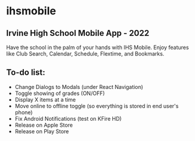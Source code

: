 # ihsmobile

## Irvine High School Mobile App - 2022
Have the school in the palm of your hands with IHS Mobile. Enjoy features like Club Search, Calendar, Schedule, Flextime, and Bookmarks.

## To-do list:
- Change Dialogs to Modals (under React Navigation)
- Toggle showing of grades (ON/OFF)
- Display X items at a time
- Move online to offline toggle (so everything is stored in end user's phone)
- Fix Android Notifications (test on KFire HD)
- Release on Apple Store
- Release on Play Store
